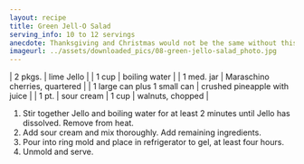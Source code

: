 ```yaml
---
layout: recipe
title: Green Jell-O Salad
serving_info: 10 to 12 servings
anecdote: Thanksgiving and Christmas would not be the same without this salad on the table. (Also it looks very interesting.) 
imageurl: ../assets/downloaded_pics/08-green-jello-salad_photo.jpg
---
```

<!-- Ingredients -->

| 2 pkgs. | lime Jello |
| 1 cup | boiling water |
| 1 med. jar | Maraschino cherries, quartered |
| 1 large can plus 1 small can | crushed pineapple with juice |
| 1 pt. | sour cream 
| 1 cup | walnuts, chopped |

<!-- split -->
<!-- Steps -->
1. Stir together Jello and boiling water for at least 2 minutes until Jello has dissolved. Remove from heat.
2. Add sour cream and mix thoroughly. Add remaining ingredients.
3. Pour into ring mold and place in refrigerator to gel, at least four hours.
4. Unmold and serve.
